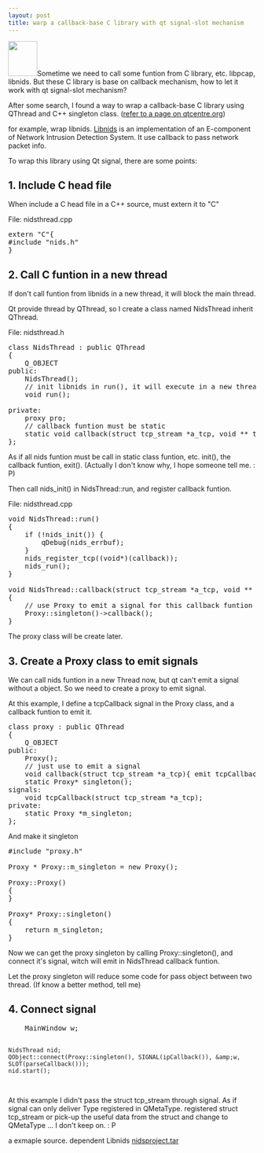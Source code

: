 ```yaml
---
layout: post
title: warp a callback-base C library with qt signal-slot mechanism
---
```


<a href="http://chloerei.com/wp-content/uploads/2010/04/logo.png"><img class="size-full wp-image-139 alignright" title="logo" src="http://chloerei.com/wp-content/uploads/2010/04/logo.png" alt="" width="59" height="71" /></a>Sometime we need to call some funtion from C library, etc. libpcap, libnids. But these C library is base on callback mechanism, how to let it work with qt signal-slot mechanism?

After some search, I found a way to wrap a callback-base C library using QThread and C++ singleton class. (<a href="http://www.qtcentre.org/threads/26371-emit-a-signal-from-inside-a-callback-routine?highlight=callback">refer to a page on qtcentre.org</a>)

for example, wrap libnids. <a href="http://libnids.sourceforge.net/">Libnids</a> is an implementation of an E-component of Network Intrusion Detection System. It use callback to pass network packet info.

To wrap this library using Qt signal, there are some points:

<!--more-->
<h2>1. Include C head file</h2>
When include a C head file in a C++ source, must extern it to "C"

File: nidsthread.cpp
<pre lang="cpp-qt" line="3" escaped="true">extern "C"{
#include "nids.h"
}</pre>
<h2>2. Call C funtion in a new thread</h2>
If don't call funtion from libnids in a new thread, it will block the main thread.

Qt provide thread by QThread, so I create a class named NidsThread inherit QThread.

File: nidsthread.h
<pre lang="cpp-qt" line="7" escaped="true">class NidsThread : public QThread
{
    Q_OBJECT
public:
    NidsThread();
    // init libnids in run(), it will execute in a new thread
    void run();

private:
    proxy pro;
    // callback funtion must be static
    static void callback(struct tcp_stream *a_tcp, void ** this_time_not_needed);
};
</pre>
As if all nids funtion must be call in static class funtion, etc. init(), the callback funtion, exit(). (Actually I don't know why, I hope someone tell me. : P)

Then call nids_init() in NidsThread::run, and register callback funtion.

File: nidsthread.cpp
<pre lang="cpp-qt" line="7" escaped="true">void NidsThread::run()
{
    if (!nids_init()) {
        qDebug(nids_errbuf);
    }
    nids_register_tcp((void*)(callback));
    nids_run();
}

void NidsThread::callback(struct tcp_stream *a_tcp, void ** this_time_not_needed)
{
    // use Proxy to emit a signal for this callback funtion
    Proxy::singleton()-&gt;callback();
}
</pre>
The proxy class will be create later.
<h2>3. Create a Proxy class to emit signals</h2>
We can call nids funtion in a new Thread now, but qt can't emit a signal without a object. So we need to create a proxy to emit signal.

At this example, I define a tcpCallback signal in the Proxy class, and a callback funtion to emit it.
<pre lang="cpp-qt" line="10" escaped="true">class proxy : public QThread
{
    Q_OBJECT
public:
    Proxy();
    // just use to emit a signal
    void callback(struct tcp_stream *a_tcp){ emit tcpCallback(a_tcp);}
    static Proxy* singleton();
signals:
    void tcpCallback(struct tcp_stream *a_tcp);
private:
    static Proxy *m_singleton;
};
</pre>
And make it singleton
<pre lang="cpp-qt" line="1" escaped="true">#include "proxy.h"

Proxy * Proxy::m_singleton = new Proxy();

Proxy::Proxy()
{
}

Proxy* Proxy::singleton()
{
    return m_singleton;
}
</pre>
Now we can get the proxy singleton by calling Proxy::singleton(), and connect it's signal, witch will emit in NidsThread callback funtion.

Let the proxy singleton will reduce some code for pass object between two thread. (If know a  better method, tell me)
<h2>4. Connect signal</h2>
<pre lang="cpp-qt" line="15" escaped="true">    MainWindow w;

    NidsThread nid;
    QObject::connect(Proxy::singleton(), SIGNAL(ipCallback()), &amp;w, SLOT(parseCallback()));
    nid.start();
</pre>
At this example I didn't pass the struct tcp_stream through signal. As if signal can only deliver Type registered in QMetaType. registered struct tcp_stream or pick-up the useful data from the struct and change to QMetaType ... I don't keep on. : P

a exmaple source. dependent Libnids
<a href="http://chloerei.com/wp-content/uploads/2010/04/nidsproject.tar.gz">nidsproject.tar</a>
